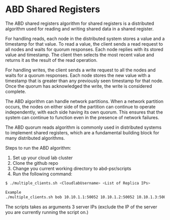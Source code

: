 # ABD Shared Registers

The ABD shared registers algorithm for shared registers is a distributed algorithm used for reading and writing shared data in a shared register.

For handling reads, each node in the distributed system stores a value and a timestamp for that value. To read a value, the client sends a read request to all nodes and waits for quorum responses. Each node replies with its stored value and timestamp. The client then selects the most recent value and returns it as the result of the read operation.

For handling writes, the client sends a write request to all the nodes and waits for a quorum responses. Each node stores the new value with a timestamp that is greater than any previously seen timestamp for that node. Once the quorum has acknowledged the write, the write is considered complete.

The ABD algorithm can handle network partitions. When a network partition occurs, the nodes on either side of the partition can continue to operate independently, with each side having its own quorum. This ensures that the system can continue to function even in the presence of network failures.

The ABD quorum reads algorithm is commonly used in distributed systems to implement shared registers, which are a fundamental building block for many distributed algorithms.


Steps to run the ABD algorithm:
1. Set up your cloud lab cluster
2. Clone the github repo
3. Change you current working directory to abd-psr/scripts
4. Run the following command:
```sh
$ ./multiple_clients.sh <CloudlabUsername> <List of Replica IPs>
```
```sh
Example
./multiple_clients.sh bob 10.10.1.1:50052 10.10.1.2:50052 10.10.1.3:50052
```

The scripts takes as arguments  3 server IPs (exclude the IP of the server you are currently running the script on.)
